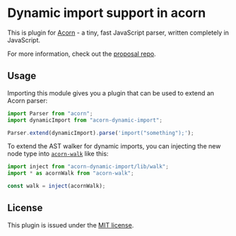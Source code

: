 # Dynamic import support in acorn

This is plugin for [Acorn](http://marijnhaverbeke.nl/acorn/) - a tiny, fast JavaScript parser, written completely in JavaScript.

For more information, check out the [proposal repo](https://github.com/tc39/proposal-dynamic-import).

## Usage

Importing this module gives you a plugin that can be used to extend an Acorn parser:

```js
import Parser from "acorn";
import dynamicImport from "acorn-dynamic-import";

Parser.extend(dynamicImport).parse('import("something");');
```

To extend the AST walker for dynamic imports, you can injecting the new node type into [`acorn-walk`](https://www.npmjs.com/package/acorn-walk) like this:

```js
import inject from "acorn-dynamic-import/lib/walk";
import * as acornWalk from "acorn-walk";

const walk = inject(acornWalk);
```

## License

This plugin is issued under the [MIT license](./LICENSE).
